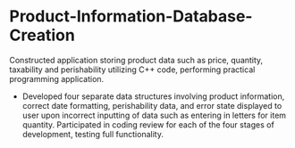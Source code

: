 # Product-Information-Database-Creation

Constructed application storing product data such as price, quantity, taxability and perishability utilizing C++ code, performing practical programming application.

*	Developed four separate data structures involving product information, correct date formatting, perishability data, and error state displayed to user upon incorrect inputting of data such as entering in letters for item quantity. Participated in coding review for each of the four stages of development, testing full functionality.

